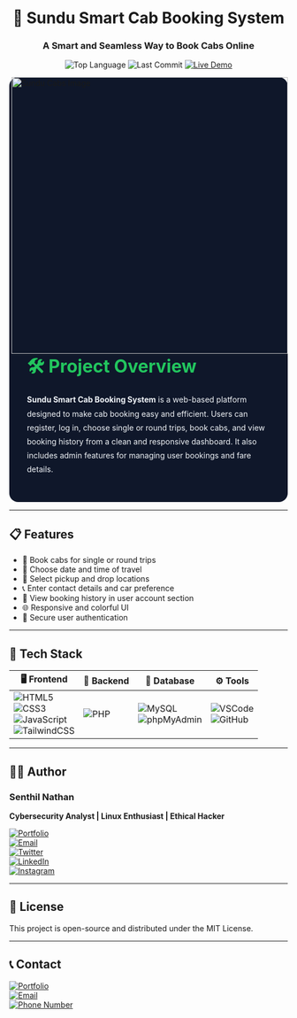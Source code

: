 <h1 align="center">🚖 Sundu Smart Cab Booking System</h1>
<h3 align="center">A Smart and Seamless Way to Book Cabs Online</h3>

<p align="center">
  <img src="https://img.shields.io/github/languages/top/senthilnathan1730/Smart_online_cab_booking?style=for-the-badge" alt="Top Language">
  <img src="https://img.shields.io/github/last-commit/senthilnathan1730/Smart_online_cab_booking?style=for-the-badge" alt="Last Commit">
  <a href="https://sunducab.zeal.ninja" target="_blank">
  <img src="https://img.shields.io/badge/View%20Live-Project-brightgreen?style=for-the-badge&logo=vercel&logoColor=white" alt="Live Demo">
</a>

</p>

<img align="right" width="500" src="assects/img1.jpg" alt="Sundu Cabs Image" />

<section style="background-color: #0f172a; color: #f1f5f9; padding: 2rem; border-radius: 1rem; max-width: 800px; margin: auto;">
  <h2 style="color: #22c55e; font-size: 2rem; font-weight: bold; margin-bottom: 1rem;">🛠️ Project Overview</h2>
  <p style="line-height: 1.8;">
    <strong>Sundu Smart Cab Booking System</strong> is a web-based platform designed to make cab booking easy and efficient. Users can register, log in, choose single or round trips, book cabs, and view booking history from a clean and responsive dashboard. It also includes admin features for managing user bookings and fare details.
  </p>
</section>

---

## 📋 Features

- 🚖 Book cabs for single or round trips
- 📅 Choose date and time of travel
- 📍 Select pickup and drop locations
- 📞 Enter contact details and car preference
- 📜 View booking history in user account section
- 🌐 Responsive and colorful UI
- 🔐 Secure user authentication

---

## 🧰 Tech Stack

| 🖥️ Frontend | 🧠 Backend | 💾 Database | ⚙️ Tools |
| ----------- | ---------- | ----------- | -------- |
| ![HTML5](https://img.shields.io/badge/HTML5-E34F26?logo=html5&logoColor=white) <br> ![CSS3](https://img.shields.io/badge/CSS3-1572B6?logo=css3&logoColor=white) <br> ![JavaScript](https://img.shields.io/badge/JavaScript-F7DF1E?logo=javascript&logoColor=black) <br> ![TailwindCSS](https://img.shields.io/badge/TailwindCSS-06B6D4?logo=tailwindcss&logoColor=white) | ![PHP](https://img.shields.io/badge/PHP-777BB4?logo=php&logoColor=white) | ![MySQL](https://img.shields.io/badge/MySQL-4479A1?logo=mysql&logoColor=white) <br> ![phpMyAdmin](https://img.shields.io/badge/phpMyAdmin-F89820?style=flat&logo=mysql&logoColor=white) | ![VSCode](https://img.shields.io/badge/VSCode-007ACC?logo=visualstudiocode&logoColor=white) <br> ![GitHub](https://img.shields.io/badge/GitHub-181717?logo=github&logoColor=white) |

---



## 🙋‍♂️ Author

### Senthil Nathan  
**Cybersecurity Analyst | Linux Enthusiast | Ethical Hacker**

<a href="https://senthil.zeal.ninja" target="_blank">
  <img src="https://img.shields.io/badge/Portfolio-senthil.zeal.ninja-blue?style=for-the-badge&logo=Firefox&logoColor=white" alt="Portfolio">
</a><br>
<a href="mailto:senthilnathans1730@gmail.com">
  <img src="https://img.shields.io/badge/Email-senthilnathans1730@gmail.com-blue?style=for-the-badge&logo=gmail&logoColor=white" alt="Email">
</a><br>
<a href="https://twitter.com/senthil1730" target="_blank">
  <img src="https://img.shields.io/badge/Twitter-@senthil1730-1DA1F2?style=for-the-badge&logo=twitter&logoColor=white" alt="Twitter">
</a><br>
<a href="https://www.linkedin.com/in/senthilnathan17092003" target="_blank">
  <img src="https://img.shields.io/badge/LinkedIn-Senthil Nathan-0077B5?style=for-the-badge&logo=linkedin&logoColor=white" alt="LinkedIn">
</a><br>
<a href="https://instagram.com/gone_beta_" target="_blank">
  <img src="https://img.shields.io/badge/Instagram-@gone_beta_-E4405F?style=for-the-badge&logo=instagram&logoColor=white" alt="Instagram">
</a><br>

---

## 📄 License

This project is open-source and distributed under the MIT License.

---

## 📞 Contact

<a href="https://senthil.zeal.ninja" target="_blank">
  <img src="https://img.shields.io/badge/Portfolio-senthil.zeal.ninja-blue?style=for-the-badge&logo=Firefox&logoColor=white" alt="Portfolio">
</a><br>
<a href="mailto:senthilnathans1730@gmail.com">
  <img src="https://img.shields.io/badge/Email-senthilnathans1730@gmail.com-blue?style=for-the-badge&logo=gmail&logoColor=white" alt="Email">
</a><br>
<a href="tel:+916381200750">
  <img src="https://img.shields.io/badge/Phone-6381200750-brightgreen?style=for-the-badge&logo=phone&logoColor=white" alt="Phone Number">
</a>
